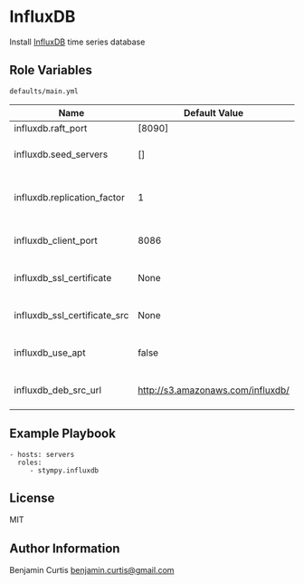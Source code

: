 InfluxDB
========

Install [InfluxDB](http://influxdb.org/) time series database

Role Variables
--------------

`defaults/main.yml`

| Name                        | Default Value | Description                                                      |
|-----------------------------|---------------|------------------------------------------------------------------|
| influxdb.raft_port          | [8090]        | Port used for raft                                               |
| influxdb.seed_servers       | []            | List of host:port to use as cluster seed servers                 |
| influxdb.replication_factor | 1             | How many servers in the cluster should have a copy of each shard |
| influxdb_client_port        | 8086          | The port for influxdb client connections                         |
| influxdb_ssl_certificate    | None          | If defined the influxdb_client_port will be set to SSL           |
| influxdb_ssl_certificate_src| None          | If defined the file at this location wil be copied to the host   |
| influxdb_use_apt            | false         | If true apt will be used to install influxdb                     |
| influxdb_deb_src_url        | http://s3.amazonaws.com/influxdb/ | If not using apt the url base to pull the deb from |

Example Playbook
-------------------------

    - hosts: servers
      roles:
         - stympy.influxdb

License
-------

MIT

Author Information
------------------

Benjamin Curtis <benjamin.curtis@gmail.com>
